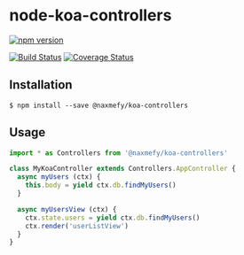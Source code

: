 # node-koa-controllers

[![npm version](https://badge.fury.io/js/%40naxmefy%2Fkoa-controllers.svg)](https://badge.fury.io/js/%40naxmefy%2Fkoa-controllers)

[![Build Status](https://travis-ci.org/naxmefy/node-koa-controllers.svg?branch=master)](https://travis-ci.org/naxmefy/node-koa-controllers)
[![Coverage Status](https://coveralls.io/repos/github/naxmefy/node-koa-controllers/badge.svg?branch=master)](https://coveralls.io/github/naxmefy/node-koa-controllers?branch=master)

## Installation

```
$ npm install --save @naxmefy/koa-controllers
```

## Usage

```JavaScript
import * as Controllers from '@naxmefy/koa-controllers'

class MyKoaController extends Controllers.AppController {
  async myUsers (ctx) {
    this.body = yield ctx.db.findMyUsers()
  }

  async myUsersView (ctx) {
    ctx.state.users = yield ctx.db.findMyUsers()
    ctx.render('userListView')
  }
}
```
